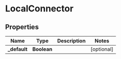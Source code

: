 # LocalConnector

## Properties
Name | Type | Description | Notes
------------ | ------------- | ------------- | -------------
**_default** | **Boolean** |  |  [optional]
